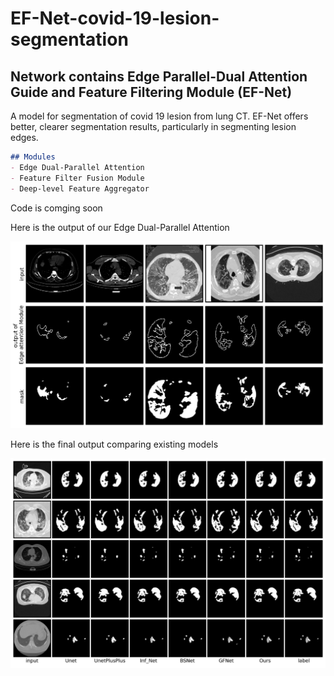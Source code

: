 # EF-Net-covid-19-lesion-segmentation

## Network contains Edge Parallel-Dual Attention Guide and Feature Filtering Module (EF-Net)
A model for segmentation of covid 19 lesion from lung CT.
EF-Net offers better, clearer segmentation results, particularly in segmenting lesion edges.
```markdown
## Modules
- Edge Dual-Parallel Attention
- Feature Filter Fusion Module
- Deep-level Feature Aggregator
```
Code is comging soon

Here is the output of our Edge Dual-Parallel Attention
<p align="center">
  <img src="Image/edge_output.png" width="600">
</p>

Here is the final output comparing existing models
<p align="center">
  <img src="Image/output.png" width="600">
</p>
